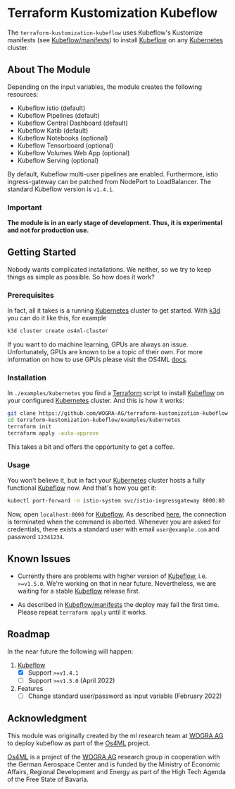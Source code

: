 # Terraform Kustomization Kubeflow

The `terraform-kustomization-kubeflow` uses Kubeflow's Kustomize manifests (see
[Kubeflow/manifests][]) to install [Kubeflow][] on any [Kubernetes][] cluster.

## About The Module

Depending on the input variables, the module creates the following resources:

- Kubeflow istio (default)
- Kubeflow Pipelines (default)
- Kubeflow Central Dashboard (default)
- Kubeflow Katib (default)
- Kubeflow Notebooks (optional)
- Kubeflow Tensorboard (optional)
- Kubeflow Volumes Web App (optional)
- Kubeflow Serving (optional)

By default, Kubeflow multi-user pipelines are enabled. Furthermore, istio 
ingress-gateway can be patched from NodePort to LoadBalancer. The 
standard Kubeflow version is `v1.4.1`.

### Important
**The module is in an early stage of development. Thus, it is experimental and 
not for production use.**

## Getting Started
Nobody wants complicated installations. We neither, so we try to keep 
things as simple as possible. So how does it work?

### Prerequisites
In fact, all it takes is a running [Kubernetes][] cluster to get started.
With [k3d][] you can do it like this, for example

```sh
k3d cluster create os4ml-cluster
```

If you want to do machine learning, GPUs are always an issue. Unfortunately, 
GPUs are known to be a topic of their own. For more information on how to 
use GPUs please visit the OS4ML [docs][].

### Installation
In `./examples/kubernetes` you find a [Terraform][] script to install 
[Kubeflow][] on your configured [Kubernetes][] cluster. And this is how it 
works:

```sh
git clone https://github.com/WOGRA-AG/terraform-kustomization-kubeflow
cd terraform-kustomization-kubeflow/examples/kubernetes
terraform init
terraform apply -auto-approve
```

This takes a bit and offers the opportunity to get a coffee.

### Usage
You won't believe it, but in fact your [Kubernetes][] cluster hosts a 
fully functional [Kubeflow][] now. And that's how you get it:

```sh
kubectl port-forward -n istio-system svc/istio-ingressgateway 8000:80
```
Now, open `localhost:8000` for [Kubeflow][]. As described 
[here](https://kubernetes.io/docs/tasks/access-application-cluster/port-forward-access-application-cluster/),
the connection is terminated when the command is aborted. Whenever you are 
asked for credentials, there exists a standard user with email 
`user@example.com` and password `12341234`.

## Known Issues
- Currently there are problems with higher version of [Kubeflow][], i.e. 
  `>=v1.5.0`. We're working on that in near future. Nevertheless, we are 
  waiting for a stable [Kubeflow][] release first.

- As described in [Kubeflow/manifests][] the deploy may fail the first time.
  Please repeat `terraform apply` until it works.

## Roadmap
In the near future the following will happen:

1. [Kubeflow][]
   - [x] Support `>=v1.4.1`
   - [ ] Support `>=v1.5.0` (April 2022)
2. Features
   - [ ] Change standard user/password as input variable (February 2022)

## 	Acknowledgment
This module was originally created by the ml research team at [WOGRA AG][] 
to deploy kubeflow as part of the [Os4ML][] project.

[Os4ML][] is a project of the [WOGRA AG][] research group in cooperation 
with the German Aerospace Center and is funded by the Ministry of Economic 
Affairs, Regional Development and Energy as part of the High Tech Agenda 
of the Free State of Bavaria.

[Terraform]: https://terraform.io/
[Kubernetes]: https://kubernetes.io/
[Kubernetes/port-forward]: https://kubernetes.io/docs/tasks/access-application-cluster/port-forward-access-application-cluster/
[Kubeflow]: https://www.kubeflow.org/
[Kubeflow/manifests]: https://github.com/kubeflow/manifests
[k3d]: https://k3d.io
[WOGRA AG]: https://www.wogra.com/
[Os4ML]: https://github.com/WOGRA-AG/Os4ML
[docs]: https://wogra-ag.github.io/os4ml-docs/
[WOGRA-AG/kubeflow/kustomization]: https://registry.terraform.io/modules/WOGRA-AG/kubeflow/kustomization/latest
[kbst/kustomize]: https://registry.terraform.io/providers/kbst/kustomize